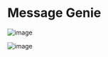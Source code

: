<h1>Message Genie</h1>

![image](https://github.com/user-attachments/assets/249f7298-6aa4-4e7a-8d8c-149fa49496dc)

![image](https://github.com/user-attachments/assets/bdafe25a-ad14-4562-b056-56c74efbc393)

